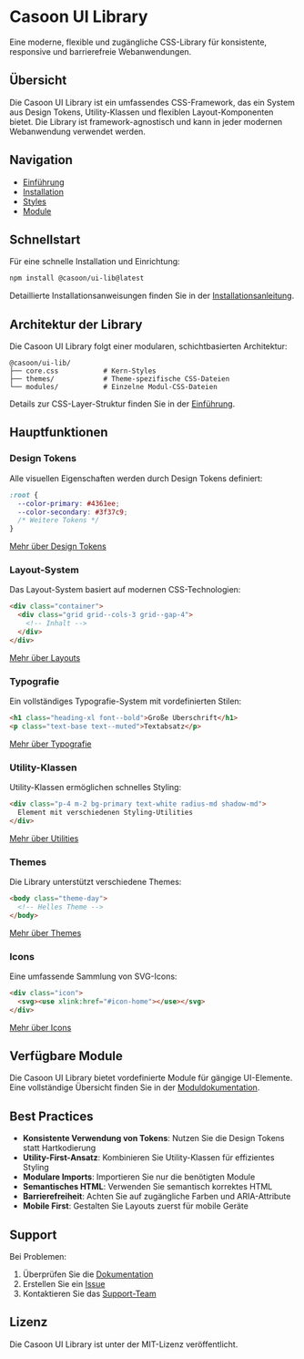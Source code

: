 # Casoon UI Library

Eine moderne, flexible und zugängliche CSS-Library für konsistente, responsive und barrierefreie Webanwendungen.

## Übersicht

Die Casoon UI Library ist ein umfassendes CSS-Framework, das ein System aus Design Tokens, Utility-Klassen und flexiblen Layout-Komponenten bietet. Die Library ist framework-agnostisch und kann in jeder modernen Webanwendung verwendet werden.

## Navigation

- [Einführung](/getting-started/index)
- [Installation](/getting-started/installation)
- [Styles](/getting-started/styles)
- [Module](/modules/)

## Schnellstart

Für eine schnelle Installation und Einrichtung:

```bash
npm install @casoon/ui-lib@latest
```

Detaillierte Installationsanweisungen finden Sie in der [Installationsanleitung](/getting-started/installation).

## Architektur der Library

Die Casoon UI Library folgt einer modularen, schichtbasierten Architektur:

```
@casoon/ui-lib/
├── core.css           # Kern-Styles
├── themes/            # Theme-spezifische CSS-Dateien
└── modules/           # Einzelne Modul-CSS-Dateien
```

Details zur CSS-Layer-Struktur finden Sie in der [Einführung](/getting-started/index).

## Hauptfunktionen

### Design Tokens

Alle visuellen Eigenschaften werden durch Design Tokens definiert:

```css
:root {
  --color-primary: #4361ee;
  --color-secondary: #3f37c9;
  /* Weitere Tokens */
}
```

[Mehr über Design Tokens](/getting-started/tokens)

### Layout-System

Das Layout-System basiert auf modernen CSS-Technologien:

```html
<div class="container">
  <div class="grid grid--cols-3 grid--gap-4">
    <!-- Inhalt -->
  </div>
</div>
```

[Mehr über Layouts](/getting-started/layout)

### Typografie

Ein vollständiges Typografie-System mit vordefinierten Stilen:

```html
<h1 class="heading-xl font--bold">Große Überschrift</h1>
<p class="text-base text--muted">Textabsatz</p>
```

[Mehr über Typografie](/getting-started/typography)

### Utility-Klassen

Utility-Klassen ermöglichen schnelles Styling:

```html
<div class="p-4 m-2 bg-primary text-white radius-md shadow-md">
  Element mit verschiedenen Styling-Utilities
</div>
```

[Mehr über Utilities](/getting-started/utilities)

### Themes

Die Library unterstützt verschiedene Themes:

```html
<body class="theme-day">
  <!-- Helles Theme -->
</body>
```

[Mehr über Themes](/getting-started/themes)

### Icons

Eine umfassende Sammlung von SVG-Icons:

```html
<div class="icon">
  <svg><use xlink:href="#icon-home"></use></svg>
</div>
```

[Mehr über Icons](/getting-started/iconsets)

## Verfügbare Module

Die Casoon UI Library bietet vordefinierte Module für gängige UI-Elemente. Eine vollständige Übersicht finden Sie in der [Moduldokumentation](/modules/).

## Best Practices

- **Konsistente Verwendung von Tokens**: Nutzen Sie die Design Tokens statt Hartkodierung
- **Utility-First-Ansatz**: Kombinieren Sie Utility-Klassen für effizientes Styling
- **Modulare Imports**: Importieren Sie nur die benötigten Module
- **Semantisches HTML**: Verwenden Sie semantisch korrektes HTML
- **Barrierefreiheit**: Achten Sie auf zugängliche Farben und ARIA-Attribute
- **Mobile First**: Gestalten Sie Layouts zuerst für mobile Geräte

## Support

Bei Problemen:
1. Überprüfen Sie die [Dokumentation](https://github.com/casoon/ui-lib)
2. Erstellen Sie ein [Issue](https://github.com/casoon/ui-lib/issues)
3. Kontaktieren Sie das [Support-Team](mailto:support@casoon.com)

## Lizenz

Die Casoon UI Library ist unter der MIT-Lizenz veröffentlicht. 